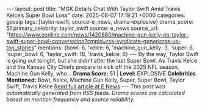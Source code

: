 --- layout: post title: "MGK Details Chat With Taylor Swift Amid Travis Kelce’s Super Bowl Loss" date: 2025-08-07 17:19:21 +0000 categories: gossip tags: [taylor-swift, source-e_news, drama-explosive] drama_score: 51 primary_celebrity: taylor_swift source: e_news source_url: "https://www.eonline.com/news/1420880/machine-gun-kelly-on-taylor-swift-super-bowl-conversation?cmpid=rss-syndicate-genericrss-us-top_stories" mentions: {bowl: 6, 'kelce: 6, 'machine_gun_kelly: 3, 'super: 6, 'super_bowl: 6, 'taylor_swift: 18, 'travis_kelce: 6} --- By the way, Taylor Swift is going out tonight, but she didn’t after the last Super Bowl. As Travis Kelce and the Kansas City Chiefs prepare to kick off the 2025 NFL season, Machine Gun Kelly, who... **Drama Score:** 51 | **Level:** EXPLOSIVE **Celebrities Mentioned:** Bowl, Kelce, Machine Gun Kelly, Super, Super Bowl, Taylor Swift, Travis Kelce [Read full article at E News](https://www.eonline.com/news/1420880/machine-gun-kelly-on-taylor-swift-super-bowl-conversation?cmpid=rss-syndicate-genericrss-us-top_stories) --- *This post was automatically generated from RSS feeds. Drama scores are calculated based on mention frequency and source reliability.*